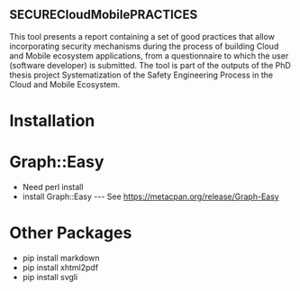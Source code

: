 ## SECURECloudMobilePRACTICES
This tool presents a report containing a set of good practices that allow incorporating security
mechanisms during the process of building Cloud and Mobile ecosystem applications, from a questionnaire
to which the user (software developer) is submitted. The tool is part of the outputs of the PhD thesis 
project Systematization of the Safety Engineering Process in the Cloud and Mobile Ecosystem.

# Installation
 # Graph::Easy
  * Need perl install
  * install Graph::Easy --- See https://metacpan.org/release/Graph-Easy
 # Other Packages
  * pip install markdown
  * pip install xhtml2pdf
  * pip install svgli
